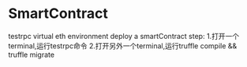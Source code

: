 # SmartContract
testrpc virtual eth environment deploy a  smartContract
step:
     1.打开一个terminal,运行testrpc命令
     2.打开另外一个terminal,运行truffle compile  && truffle migrate
     
